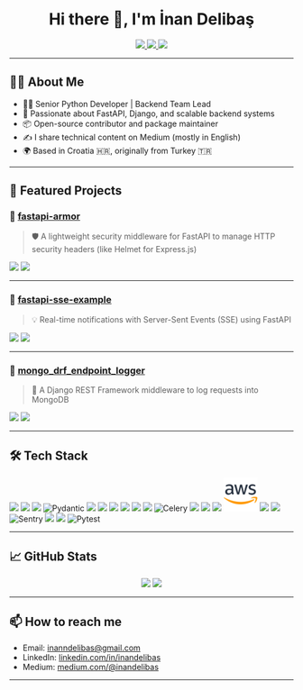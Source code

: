 <h1 align="center">Hi there 👋, I'm İnan Delibaş</h1>

<p align="center">
  <a href="https://www.linkedin.com/in/inandelibas/" target="_blank">
    <img src="https://img.shields.io/badge/LinkedIn-0077B5.svg?style=flat&logo=linkedin&logoColor=white" />
  </a>
  <a href="https://medium.com/@inandelibas" target="_blank">
    <img src="https://img.shields.io/badge/Medium-12100E?style=flat&logo=medium&logoColor=white" />
  </a>
  <a href="mailto:inanndelibas@gmail.com">
    <img src="https://img.shields.io/badge/Gmail-D14836?style=flat&logo=gmail&logoColor=white" />
  </a>
</p>

---

## 🧑‍💻 About Me

- 👨‍💻 Senior Python Developer | Backend Team Lead
- 🐍 Passionate about FastAPI, Django, and scalable backend systems
- 📦 Open-source contributor and package maintainer
- ✍️ I share technical content on Medium (mostly in English)
- 🌍 Based in Croatia 🇭🇷, originally from Turkey 🇹🇷

---

## 🚀 Featured Projects

### 🔸 [fastapi-armor](https://github.com/inanpy/fastapi-armor)
> 🛡️ A lightweight security middleware for FastAPI to manage HTTP security headers (like Helmet for Express.js)

<p>
  <img src="https://img.shields.io/github/stars/inanpy/fastapi-armor?style=social" />
  <img src="https://img.shields.io/github/languages/top/inanpy/fastapi-armor" />
</p>

---

### 🔸 [fastapi-sse-example](https://github.com/inanpy/fastapi-sse-example)
> 💡 Real-time notifications with Server-Sent Events (SSE) using FastAPI

<p>
  <img src="https://img.shields.io/github/stars/inanpy/fastapi-sse-example?style=social" />
  <img src="https://img.shields.io/github/languages/top/inanpy/fastapi-sse-example" />
</p>

---

### 🔸 [mongo_drf_endpoint_logger](https://github.com/inanpy/mongo_drf_endpoint_logger)
> 🧩 A Django REST Framework middleware to log requests into MongoDB

<p>
  <img src="https://img.shields.io/pypi/v/mongo-drf-endpoint-logger?label=PyPI&color=blue" />
  <img src="https://img.shields.io/github/languages/top/inanpy/mongo_drf_endpoint_logger" />
</p>

---

## 🛠️ Tech Stack

<p align="left">
  <!-- Language / Frameworks -->
  <img src="https://cdn.jsdelivr.net/gh/devicons/devicon/icons/python/python-original.svg" width="40" />
  <img src="https://cdn.jsdelivr.net/gh/devicons/devicon/icons/fastapi/fastapi-original.svg" width="40" />
  <img src="https://cdn.jsdelivr.net/gh/devicons/devicon/icons/django/django-plain.svg" width="40" />
  <img src="https://cdn.simpleicons.org/pydantic/BA376D" width="40" title="Pydantic"/>

  <!-- Databases -->
  <img src="https://cdn.jsdelivr.net/gh/devicons/devicon/icons/postgresql/postgresql-original.svg" width="40" />
  <img src="https://cdn.jsdelivr.net/gh/devicons/devicon/icons/mongodb/mongodb-original.svg" width="40" />
  <img src="https://cdn.jsdelivr.net/gh/devicons/devicon/icons/redis/redis-original.svg" width="40" />
  <img src="https://cdn.jsdelivr.net/gh/devicons/devicon/icons/elasticsearch/elasticsearch-original.svg" width="40" />

  <!-- Messaging / Async -->
  <img src="https://cdn.jsdelivr.net/gh/devicons/devicon/icons/apachekafka/apachekafka-original.svg" width="40" />
  <img src="https://cdn.jsdelivr.net/gh/devicons/devicon/icons/rabbitmq/rabbitmq-original.svg" width="40" />
  <img src="https://cdn.simpleicons.org/celery/37814A" width="40" title="Celery"/>

  <!-- Cloud & DevOps -->
  <img src="https://cdn.jsdelivr.net/gh/devicons/devicon/icons/docker/docker-original.svg" width="40" />
  <img src="https://cdn.jsdelivr.net/gh/devicons/devicon/icons/kubernetes/kubernetes-plain.svg" width="40" />
  <img src="https://cdn.jsdelivr.net/gh/devicons/devicon/icons/rancher/rancher-original.svg" width="40" />
  <img src="https://github.com/devicons/devicon/blob/v2.16.0/icons/amazonwebservices/amazonwebservices-original-wordmark.svg" width="60" title="AWS"/>
  <img src="https://cdn.jsdelivr.net/gh/devicons/devicon/icons/googlecloud/googlecloud-original.svg" width="40" />

  <!-- Monitoring -->
  <img src="https://cdn.jsdelivr.net/gh/devicons/devicon/icons/kibana/kibana-original.svg" width="40" />
  <img src="https://cdn.simpleicons.org/sentry/362D59" width="40" title="Sentry"/>

  <!-- Tools -->
  <img src="https://cdn.jsdelivr.net/gh/devicons/devicon/icons/git/git-original.svg" width="40" />
  <img src="https://cdn.jsdelivr.net/gh/devicons/devicon/icons/linux/linux-original.svg" width="40" />
  <img src="https://cdn.simpleicons.org/pytest/0A9EDC" width="40" title="Pytest"/>
</p>

---

## 📈 GitHub Stats

<p align="center">
  <img src="https://github-readme-stats.vercel.app/api?username=inanpy&show_icons=true&theme=default" width="47%" />
  <img src="https://github-readme-stats.vercel.app/api/top-langs/?username=inanpy&layout=compact&theme=default" width="47%" />
</p>

---

## 📫 How to reach me

- Email: inanndelibas@gmail.com  
- LinkedIn: [linkedin.com/in/inandelibas](https://www.linkedin.com/in/inandelibas)  
- Medium: [medium.com/@inandelibas](https://medium.com/@inandelibas)

---
